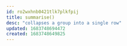 ```yaml
---
id: ro2wxhnb0421tlk7plkfpij
title: summarise()
desc: "collapses a group into a single row"
updated: 1683748694472
created: 1683748649825
---
```

